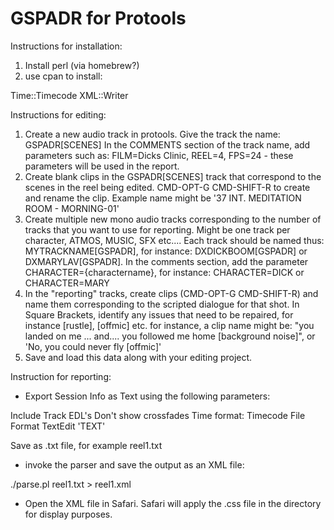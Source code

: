 # GSPADR for Protools

Instructions for installation:

1. Install perl (via homebrew?)
2. use cpan to install:

Time::Timecode
XML::Writer

Instructions for editing:

1. Create a new audio track in protools. Give the track the name: GSPADR[SCENES] In the COMMENTS section of the track name, add parameters such as: FILM=Dicks Clinic, REEL=4, FPS=24 - these parameters will be used in the report.
2. Create blank clips in the GSPADR[SCENES] track that correspond to the scenes in the reel being edited. CMD-OPT-G CMD-SHIFT-R to create and rename the clip. Example name might be '37 INT. MEDITATION ROOM - MORNING-01'
3. Create multiple new mono audio tracks corresponding to the number of tracks that you want to use for reporting. Might be one track per character, ATMOS, MUSIC, SFX etc.... Each track should be named thus: MYTRACKNAME[GSPADR], for instance: DXDICKBOOM[GSPADR] or DXMARYLAV[GSPADR]. In the comments section, add the parameter CHARACTER={charactername}, for instance: CHARACTER=DICK or CHARACTER=MARY
4. In the "reporting" tracks, create clips (CMD-OPT-G CMD-SHIFT-R) and name them corresponding to the scripted dialogue for that shot. In Square Brackets, identify any issues that need to be repaired, for instance [rustle], [offmic] etc. for instance, a clip name might be: "you landed on me ... and.... you followed me home [background noise]", or 'No, you could never fly [offmic]'
5. Save and load this data along with your editing project.

Instruction for reporting:

* Export Session Info as Text using the following parameters:

Include Track EDL's
Don't show crossfades
Time format: Timecode
File Format TextEdit 'TEXT'

Save as .txt file, for example reel1.txt

* invoke the parser and save the output as an XML file:

./parse.pl reel1.txt > reel1.xml

* Open the XML file in Safari. Safari will apply the .css file in the directory for display purposes.
